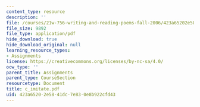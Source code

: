 ```yaml
---
content_type: resource
description: ''
file: /courses/21w-756-writing-and-reading-poems-fall-2006/423a65202e5841dc7e830e8b922cfd43_c_imitate.pdf
file_size: 9892
file_type: application/pdf
hide_download: true
hide_download_original: null
learning_resource_types:
- Assignments
license: https://creativecommons.org/licenses/by-nc-sa/4.0/
ocw_type: ''
parent_title: Assignments
parent_type: CourseSection
resourcetype: Document
title: c_imitate.pdf
uid: 423a6520-2e58-41dc-7e83-0e8b922cfd43
---
```

